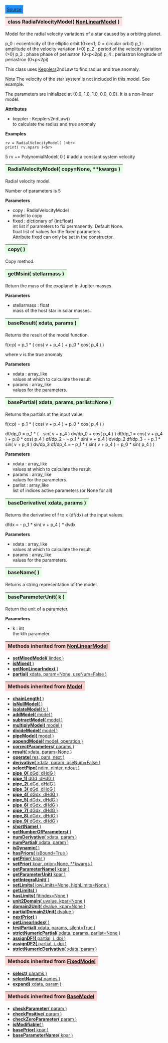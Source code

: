 ---
---

<div class="button">
  <span style="background-color: DodgerBlue; color: White;  border:5px solid DodgerBlue">
<a href=https://github.com/dokester/BayesicFitting/blob/master/BayesicFitting/source/RadialVelocityModel.py target=_blank>Source</a></span></div>

<a name="RadialVelocityModel"></a>
<table><thead style="background-color:#FFE0E0; width:100%"><tr><th style="text-align:left">
<strong>class RadialVelocityModel(</strong> <a href="./NonLinearModel.html">NonLinearModel</a> ) 
</th></tr></thead></table>
<p>

Model for the radial velocity variations of a star caused by a orbiting planet.

p_0 : eccentricity of the elliptic orbit (0<e<1; 0 = circular orbit)
p_1 : amplitude    of the velocity variation (>0)
p_2 : period       of the velocity variation (>0)
p_3 : phase        phase of periastron (0<p<2pi)
p_4 : periastron   longitude of periastron (0<p<2pi)

This class uses [Kepplers](./Kepplers.md)2ndLaw to find radius and true anomaly.

Note
The velocity of the star system is not included in this model. See example.

The parameters are initialized at {0.0, 1.0, 1.0, 0.0, 0.0}.
It is a non-linear model.

<b>Attributes</b>

* keppler  :  Kepplers2ndLaw()<br>
    to calculate the radius and true anomaly<br>

<b>Examples</b>

    rv = RadialVelocityModel( )<br>
    print( rv.npars )<br>
5
    rv += PolynomialModel( 0 )          # add a constant system velocity<br>


<a name="RadialVelocityModel"></a>
<table><thead style="background-color:#E0FFE0; width:100%"><tr><th style="text-align:left">
<strong>RadialVelocityModel(</strong> copy=None, **kwargs )
</th></tr></thead></table>
<p>

Radial velocity model.

Number of parameters is 5

<b>Parameters</b>

* copy  :  RadialVelocityModel<br>
    model to copy<br>
* fixed  :  dictionary of {int:float}<br>
    int     list if parameters to fix permanently. Default None.<br>
    float   list of values for the fixed parameters.<br>
    Attribute fixed can only be set in the constructor.<br>


<a name="copy"></a>
<table><thead style="background-color:#E0FFE0; width:100%"><tr><th style="text-align:left">
<strong>copy(</strong> )
</th></tr></thead></table>
<p>
Copy method. 

<a name="getMsini"></a>
<table><thead style="background-color:#E0FFE0; width:100%"><tr><th style="text-align:left">
<strong>getMsini(</strong> stellarmass ) 
</th></tr></thead></table>
<p>

Return the mass of the exoplanet in Jupiter masses.

<b>Parameters</b>

* stellarmass  :  float<br>
    mass of the host star in solar masses.

<a name="baseResult"></a>
<table><thead style="background-color:#E0FFE0; width:100%"><tr><th style="text-align:left">
<strong>baseResult(</strong> xdata, params )
</th></tr></thead></table>
<p>

Returns the result of the model function.

f(x:p) = p_1 * ( cos( v + p_4 ) + p_0 * cos( p_4 ) )

where v is the true anomaly

<b>Parameters</b>

* xdata  :  array_like<br>
    values at which to calculate the result<br>
* params  :  array_like<br>
    values for the parameters.<br>


<a name="basePartial"></a>
<table><thead style="background-color:#E0FFE0; width:100%"><tr><th style="text-align:left">
<strong>basePartial(</strong> xdata, params, parlist=None )
</th></tr></thead></table>
<p>

Returns the partials at the input value.

f(x:p) = p_1 * ( cos( v + p_4 ) + p_0 * cos( p_4 ) )

df/dp_0 = p_1 * ( - sin( v + p_4 ) dv/dp_0 + cos( p_4 ) )
df/dp_1 = cos( v + p_4 ) + p_0 * cos( p_4 )
df/dp_2 = - p_1 * sin( v + p_4 ) dv/dp_2
df/dp_3 = - p_1 * sin( v + p_4 ) dv/dp_3
df/dp_4 = - p_1 * ( sin( v + p_4 ) + p_0 * sin( p_4 ) )

<b>Parameters</b>

* xdata  :  array_like<br>
    values at which to calculate the result<br>
* params  :  array_like<br>
    values for the parameters.<br>
* parlist  :  array_like<br>
    list of indices active parameters (or None for all)<br>


<a name="baseDerivative"></a>
<table><thead style="background-color:#E0FFE0; width:100%"><tr><th style="text-align:left">
<strong>baseDerivative(</strong> xdata, params )
</th></tr></thead></table>
<p>

Returns the derivative of f to x (df/dx) at the input values.

dfdx = - p_1 * sin( v + p_4 ) * dvdx

<b>Parameters</b>

* xdata  :  array_like<br>
    values at which to calculate the result<br>
* params  :  array_like<br>
    values for the parameters.<br>


<a name="baseName"></a>
<table><thead style="background-color:#E0FFE0; width:100%"><tr><th style="text-align:left">
<strong>baseName(</strong> )
</th></tr></thead></table>
<p>

Returns a string representation of the model.


<a name="baseParameterUnit"></a>
<table><thead style="background-color:#E0FFE0; width:100%"><tr><th style="text-align:left">
<strong>baseParameterUnit(</strong> k )
</th></tr></thead></table>
<p>

Return the unit of a parameter.

<b>Parameters</b>

* k  :  int<br>
    the kth parameter.<br>


<table><thead style="background-color:#FFD0D0; width:100%"><tr><th style="text-align:left">
<strong>Methods inherited from</strong> <a href="./NonLinearModel.html">NonLinearModel</a></th></tr></thead></table>


* [<strong>setMixedModel(</strong> lindex )](./NonLinearModel.md#setMixedModel)
* [<strong>isMixed(</strong> )](./NonLinearModel.md#isMixed)
* [<strong>getNonLinearIndex(</strong> )](./NonLinearModel.md#getNonLinearIndex)
* [<strong>partial(</strong> xdata, param=None, useNum=False )](./NonLinearModel.md#partial)


<table><thead style="background-color:#FFD0D0; width:100%"><tr><th style="text-align:left">
<strong>Methods inherited from</strong> <a href="./Model.html">Model</a></th></tr></thead></table>


* [<strong>chainLength(</strong> )](./Model.md#chainLength)
* [<strong>isNullModel(</strong> ) ](./Model.md#isNullModel)
* [<strong>isolateModel(</strong> k )](./Model.md#isolateModel)
* [<strong>addModel(</strong> model )](./Model.md#addModel)
* [<strong>subtractModel(</strong> model )](./Model.md#subtractModel)
* [<strong>multiplyModel(</strong> model )](./Model.md#multiplyModel)
* [<strong>divideModel(</strong> model )](./Model.md#divideModel)
* [<strong>pipeModel(</strong> model )](./Model.md#pipeModel)
* [<strong>appendModel(</strong> model, operation )](./Model.md#appendModel)
* [<strong>correctParameters(</strong> params )](./Model.md#correctParameters)
* [<strong>result(</strong> xdata, param=None )](./Model.md#result)
* [<strong>operate(</strong> res, pars, next )](./Model.md#operate)
* [<strong>derivative(</strong> xdata, param, useNum=False )](./Model.md#derivative)
* [<strong>selectPipe(</strong> ndim, ninter, ndout ) ](./Model.md#selectPipe)
* [<strong>pipe_0(</strong> dGd, dHdG ) ](./Model.md#pipe_0)
* [<strong>pipe_1(</strong> dGd, dHdG ) ](./Model.md#pipe_1)
* [<strong>pipe_2(</strong> dGd, dHdG ) ](./Model.md#pipe_2)
* [<strong>pipe_3(</strong> dGd, dHdG ) ](./Model.md#pipe_3)
* [<strong>pipe_4(</strong> dGdx, dHdG ) ](./Model.md#pipe_4)
* [<strong>pipe_5(</strong> dGdx, dHdG ) ](./Model.md#pipe_5)
* [<strong>pipe_6(</strong> dGdx, dHdG ) ](./Model.md#pipe_6)
* [<strong>pipe_7(</strong> dGdx, dHdG ) ](./Model.md#pipe_7)
* [<strong>pipe_8(</strong> dGdx, dHdG ) ](./Model.md#pipe_8)
* [<strong>pipe_9(</strong> dGdx, dHdG ) ](./Model.md#pipe_9)
* [<strong>shortName(</strong> ) ](./Model.md#shortName)
* [<strong>getNumberOfParameters(</strong> )](./Model.md#getNumberOfParameters)
* [<strong>numDerivative(</strong> xdata, param )](./Model.md#numDerivative)
* [<strong>numPartial(</strong> xdata, param )](./Model.md#numPartial)
* [<strong>isDynamic(</strong> ) ](./Model.md#isDynamic)
* [<strong>hasPriors(</strong> isBound=True ) ](./Model.md#hasPriors)
* [<strong>getPrior(</strong> kpar )](./Model.md#getPrior)
* [<strong>setPrior(</strong> kpar, prior=None, **kwargs )](./Model.md#setPrior)
* [<strong>getParameterName(</strong> kpar )](./Model.md#getParameterName)
* [<strong>getParameterUnit(</strong> kpar )](./Model.md#getParameterUnit)
* [<strong>getIntegralUnit(</strong> )](./Model.md#getIntegralUnit)
* [<strong>setLimits(</strong> lowLimits=None, highLimits=None )](./Model.md#setLimits)
* [<strong>getLimits(</strong> ) ](./Model.md#getLimits)
* [<strong>hasLimits(</strong> fitindex=None )](./Model.md#hasLimits)
* [<strong>unit2Domain(</strong> uvalue, kpar=None )](./Model.md#unit2Domain)
* [<strong>domain2Unit(</strong> dvalue, kpar=None )](./Model.md#domain2Unit)
* [<strong>partialDomain2Unit(</strong> dvalue )](./Model.md#partialDomain2Unit)
* [<strong>nextPrior(</strong> ) ](./Model.md#nextPrior)
* [<strong>getLinearIndex(</strong> )](./Model.md#getLinearIndex)
* [<strong>testPartial(</strong> xdata, params, silent=True )](./Model.md#testPartial)
* [<strong>strictNumericPartial(</strong> xdata, params, parlist=None ) ](./Model.md#strictNumericPartial)
* [<strong>assignDF1(</strong> partial, i, dpi ) ](./Model.md#assignDF1)
* [<strong>assignDF2(</strong> partial, i, dpi ) ](./Model.md#assignDF2)
* [<strong>strictNumericDerivative(</strong> xdata, param ) ](./Model.md#strictNumericDerivative)


<table><thead style="background-color:#FFD0D0; width:100%"><tr><th style="text-align:left">
<strong>Methods inherited from</strong> <a href="./FixedModel.html">FixedModel</a></th></tr></thead></table>


* [<strong>select(</strong> params ) ](./FixedModel.md#select)
* [<strong>selectNames(</strong> names ) ](./FixedModel.md#selectNames)
* [<strong>expand(</strong> xdata, param ) ](./FixedModel.md#expand)


<table><thead style="background-color:#FFD0D0; width:100%"><tr><th style="text-align:left">
<strong>Methods inherited from</strong> <a href="./BaseModel.html">BaseModel</a></th></tr></thead></table>


* [<strong>checkParameter(</strong> param ) ](./BaseModel.md#checkParameter)
* [<strong>checkPositive(</strong> param ) ](./BaseModel.md#checkPositive)
* [<strong>checkZeroParameter(</strong> param )](./BaseModel.md#checkZeroParameter)
* [<strong>isModifiable(</strong> ) ](./BaseModel.md#isModifiable)
* [<strong>basePrior(</strong> kpar ) ](./BaseModel.md#basePrior)
* [<strong>baseParameterName(</strong> kpar ) ](./BaseModel.md#baseParameterName)
